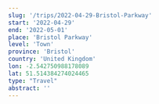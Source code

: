 ```yaml
---
slug: '/trips/2022-04-29-Bristol-Parkway'
start: '2022-04-29'
end: '2022-05-01'
place: 'Bristol Parkway'
level: 'Town'
province: 'Bristol'
country: 'United Kingdom'
lon: -2.542750988178089
lat: 51.514384274024465
type: "Travel"
abstract: ''
---
```


